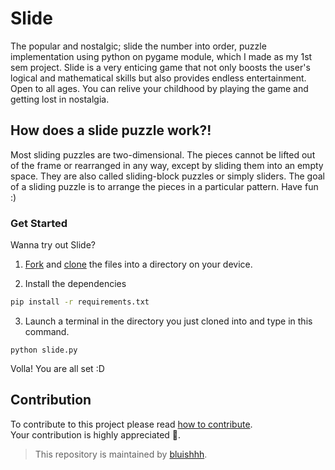 # Slide

The popular and nostalgic; slide the number into order, puzzle implementation using python on pygame module, which I made as my 1st sem project.
Slide is a very enticing game that not only boosts the user's logical and mathematical skills but also provides endless entertainment. Open to all ages. You can relive your childhood by playing the game and getting lost in nostalgia. 

## How does a slide puzzle work?!

Most sliding puzzles are two-dimensional. The pieces cannot be lifted out of the frame or rearranged in any way, except by sliding them into an empty space. They are also called sliding-block puzzles or simply sliders. The goal of a sliding puzzle is to arrange the pieces in a particular pattern.
Have fun :)

### Get Started

Wanna try out Slide?

1. [Fork](https://docs.github.com/en/get-started/quickstart/fork-a-repo) and [clone](https://docs.github.com/en/repositories/creating-and-managing-repositories/cloning-a-repository) the files into a directory on your device.

2. Install the dependencies

```bash
pip install -r requirements.txt
```

3. Launch a terminal in the directory you just cloned into and type in this command.

```
python slide.py
```

Volla! You are all set :D

## Contribution

To contribute to this project please read [how to contribute](https://github.com/bluishhh/Slide/blob/main/contribute.md).<br>
Your contribution is highly appreciated 🙏.</br>

> This repository is maintained by [bluishhh](https://github.com/bluishhh). </br>

